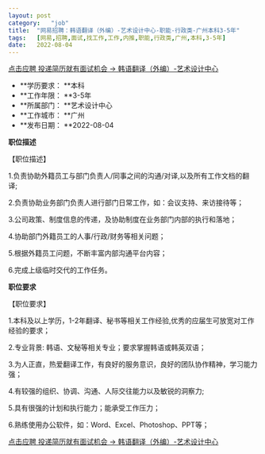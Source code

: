 ```yaml
---
layout:	post
category:	"job"
title:	"网易招聘：韩语翻译（外编）-艺术设计中心-职能-行政类-广州本科3-5年"
tags:	[网易,招聘,面试,找工作,工作,内推,职能,行政类,广州,本科,3-5年]
date:	2022-08-04
---
```


[点击应聘 投递简历就有面试机会 ->  韩语翻译（外编）-艺术设计中心](http://mobile.bole.netease.com/bole/boleDetail?id=42011&employeeId=346f03c3cda5f04c&key=all)



- **学历要求： **本科
- **工作年限： **3-5年
- **所属部门： **艺术设计中心
- **工作城市： **广州
- **发布日期： **2022-08-04



**职位描述**

【职位描述】

1.负责协助外籍员工与部门负责人/同事之间的沟通/对译,以及所有工作文档的翻译;

2.负责协助业务部门负责人进行部门日常工作，如：会议支持、来访接待等；

3.公司政策、制度信息的传递，及协助制度在业务部门内部的执行和落地；

4.协助部门外籍员工的人事/行政/财务等相关问题；

5.根据外籍员工问题，不断丰富内部沟通平台内容；

6.完成上级临时交代的工作任务。



**职位要求**

【职位要求】

1.本科及以上学历，1-2年翻译、秘书等相关工作经验,优秀的应届生可放宽对工作经验的要求；

2.专业背景: 韩语、文秘等相关专业；要求掌握韩语或韩英双语；

3.为人正直，热爱翻译工作，有良好的服务意识，良好的团队协作精神，学习能力强；

4.有较强的组织、协调、沟通、人际交往能力以及敏锐的洞察力;

5.具有很强的计划和执行能力；能承受工作压力；

6.熟练使用办公软件，如：Word、Excel、Photoshop、PPT等；



[点击应聘 投递简历就有面试机会 ->  韩语翻译（外编）-艺术设计中心](http://mobile.bole.netease.com/bole/boleDetail?id=42011&employeeId=346f03c3cda5f04c&key=all)